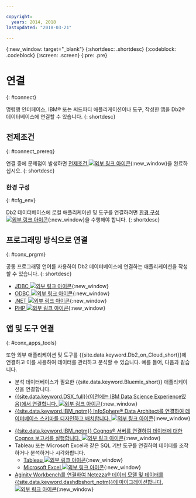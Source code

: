 ```yaml
---

copyright:
  years: 2014, 2018
lastupdated: "2018-03-21"

---
```


<!-- Attribute definitions --> 
{:new_window: target="_blank"}
{:shortdesc: .shortdesc}
{:codeblock: .codeblock}
{:screen: .screen}
{:pre: .pre}

# 연결
{: #connect}

명령행 인터페이스, IBM® 또는 써드파티 애플리케이션이나 도구, 작성한 앱을 Db2® 데이터베이스에 연결할 수 있습니다.
{: shortdesc}

## 전제조건
{: #connect_prereq}

연결 중에 문제점이 발생하면 [전제조건 ![외부 링크 아이콘](../../icons/launch-glyph.svg "외부 링크 아이콘")](https://www.ibm.com/support/knowledgecenter/SS6NHC/com.ibm.swg.im.dashdb.doc/connecting/connecting_applications_to_dashdb_database.html){:new_window}을 완료하십시오.
{: shortdesc}

### 환경 구성
{: #cfg_env}

Db2 데이터베이스에 로컬 애플리케이션 및 도구를 연결하려면 [환경 구성 ![외부 링크 아이콘](../../icons/launch-glyph.svg "외부 링크 아이콘")](https://www.ibm.com/support/knowledgecenter/SS6NHC/com.ibm.swg.im.dashdb.doc/connecting/connect_driver_package_config.html){:new_window}을 수행해야 합니다.
{: shortdesc}

## 프로그래밍 방식으로 연결
{: #conx_prgrm}

공통 프로그래밍 언어를 사용하여 Db2 데이터베이스에 연결하는 애플리케이션을 작성할 수 있습니다.
{: shortdesc}

<!--* [Java ![External link icon](../../icons/launch-glyph.svg "External link icon"){}{:new_window} -->
* [JDBC ![외부 링크 아이콘](../../icons/launch-glyph.svg "외부 링크 아이콘")](https://www.ibm.com/support/knowledgecenter/SS6NHC/com.ibm.swg.im.dashdb.doc/connecting/connect_connecting_jdbc_applications.html){:new_window}
* [ODBC ![외부 링크 아이콘](../../icons/launch-glyph.svg "외부 링크 아이콘")](https://www.ibm.com/support/knowledgecenter/SS6NHC/com.ibm.swg.im.dashdb.doc/connecting/connect_connecting_cli_and_odbc_applications.html){:new_window}
* [.NET ![외부 링크 아이콘](../../icons/launch-glyph.svg "외부 링크 아이콘")](https://www.ibm.com/support/knowledgecenter/SS6NHC/com.ibm.swg.im.dashdb.doc/connecting/connect_connecting__net_applications.html){:new_window}
* [PHP ![외부 링크 아이콘](../../icons/launch-glyph.svg "외부 링크 아이콘")](https://www.ibm.com/support/knowledgecenter/SS6NHC/com.ibm.swg.im.dashdb.doc/connecting/connect_connecting_php.html){:new_window}

## 앱 및 도구 연결
{: #conx_apps_tools}

또한 외부 애플리케이션 및 도구를 {{site.data.keyword.Db2_on_Cloud_short}}에 연결하고 이를 사용하여 데이터를 관리하고 분석할 수 있습니다. 예를 들어, 다음과 같습니다.
   * 분석 데이터베이스가 필요한 {{site.data.keyword.Bluemix_short}} 애플리케이션을 연결합니다.
   * [{{site.data.keyword.DSX_full}}(이전에는 IBM Data Science Experience였음)에서 연결합니다. ![외부 링크 아이콘](../../icons/launch-glyph.svg "외부 링크 아이콘")](https://datascience.ibm.com/docs/content/manage-data/create-conn.html?context=analytics&linkInPage=true){:new_window}
   * [{{site.data.keyword.IBM_notm}} InfoSphere® Data Architect를 연결하여 데이터베이스 스키마를 디자인하고 배치합니다. ![외부 링크 아이콘](../../icons/launch-glyph.svg "외부 링크 아이콘")](https://www.ibm.com/support/knowledgecenter/SS6NHC/com.ibm.swg.im.dashdb.doc/connecting/connect_connecting_ibm_data_architect.html){:new_window}
<!--   * Connect Esri ArcGIS to perform geospatial analytics and map publishing with your data. -->
   * [{{site.data.keyword.IBM_notm}} Cognos® 서버를 연결하여 데이터에 대한 Cognos 보고서를 실행합니다. ![외부 링크 아이콘](../../icons/launch-glyph.svg "외부 링크 아이콘")](https://www.ibm.com/support/knowledgecenter/SS6NHC/com.ibm.swg.im.dashdb.doc/connecting/connect_connecting_cognos.html){:new_window}
   * Tableau 또는 Microsoft Excel과 같은 SQL 기반 도구를 연결하여 데이터를 조작하거나 분석하거나 시각화합니다. 
       * [Tableau ![외부 링크 아이콘](../../icons/launch-glyph.svg "외부 링크 아이콘")](https://www.ibm.com/support/knowledgecenter/SS6NHC/com.ibm.swg.im.dashdb.doc/connecting/connect_connecting_tableau.html){:new_window}
       * [Microsoft Excel ![외부 링크 아이콘](../../icons/launch-glyph.svg "외부 링크 아이콘")](https://www.ibm.com/support/knowledgecenter/SS6NHC/com.ibm.swg.im.dashdb.doc/connecting/connect_connecting_excel.html){:new_window}
   * [Aginity Workbench를 연결하여 Netezza® 데이터 모델 및 데이터를 {{site.data.keyword.dashdbshort_notm}}에 마이그레이션합니다. ![외부 링크 아이콘](../../icons/launch-glyph.svg "외부 링크 아이콘")](https://www.ibm.com/support/knowledgecenter/SS6NHC/com.ibm.swg.im.dashdb.doc/connecting/connect_connecting_aginity.html){:new_window}
